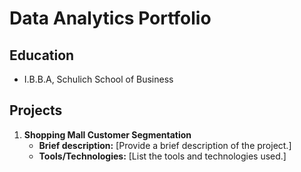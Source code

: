 # Data Analytics Portfolio

## Education
- I.B.B.A, Schulich School of Business

## Projects
1. **Shopping Mall Customer Segmentation**
   - **Brief description:** [Provide a brief description of the project.]
   - **Tools/Technologies:** [List the tools and technologies used.]

